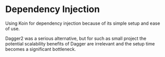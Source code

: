 # Dependency Injection

Using Koin for dependency injection because of its simple setup and ease of use.

Dagger2 was a serious alternative, but for such as small project the potential scalability benefits
of Dagger are irrelevant and the setup time becomes a significant bottleneck.